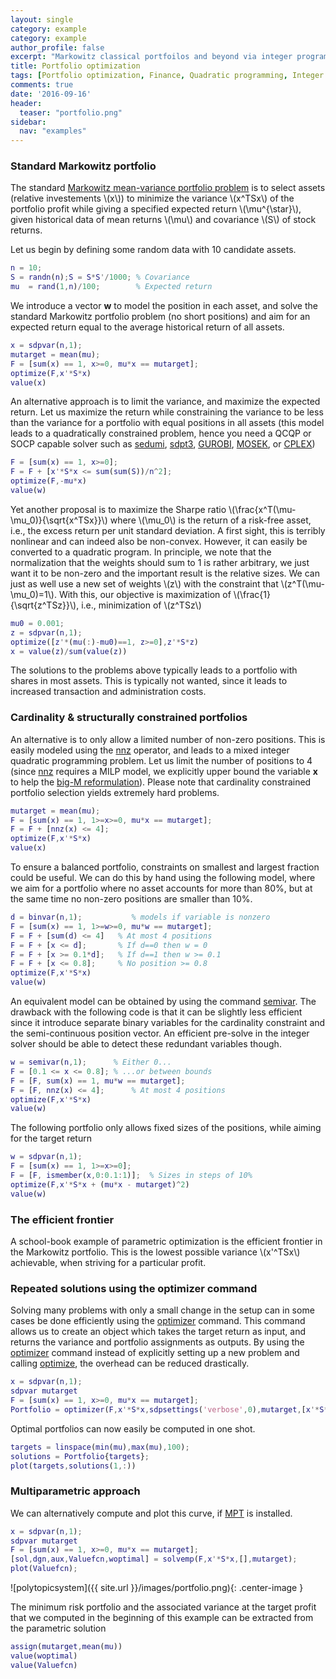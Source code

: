```yaml
---
layout: single
category: example
category: example
author_profile: false
excerpt: "Markowitz classical portfoilos and beyond via integer programming."
title: Portfolio optimization
tags: [Portfolio optimization, Finance, Quadratic programming, Integer programming, Cardinality, Multi-parametric programming]
comments: true
date: '2016-09-16'
header:
  teaser: "portfolio.png"
sidebar:
  nav: "examples"
---
```


### Standard Markowitz portfolio

The standard [Markowitz mean-variance portfolio problem](http://en.wikipedia.org/wiki/Modern_portfolio_theory) is to select assets (relative investements \\(x\\)) to minimize the variance \\(x^TSx\\) of the portfolio profit while giving a specified expected return \\(\mu^{\star}\\), given historical data of mean returns \\(\mu\\) and covariance \\(S\\) of stock returns.

Let us begin by defining some random data with 10 candidate assets.

````matlab
n = 10;
S = randn(n);S = S*S'/1000; % Covariance
mu  = rand(1,n)/100;        % Expected return       
````

We introduce a vector **w** to model the position in each asset, and solve the standard Markowitz portfolio problem (no short positions) and aim for an expected return equal to the average historical return of all assets.

````matlab
x = sdpvar(n,1);
mutarget = mean(mu);
F = [sum(x) == 1, x>=0, mu*x == mutarget];
optimize(F,x'*S*x)
value(x)
````

An alternative approach is to limit the variance, and maximize the expected return. Let us maximize the return while constraining the variance to be less than the variance for a  portfolio with equal positions in all assets (this model leads to a quadratically constrained problem, hence you need a QCQP or SOCP capable solver such as [sedumi](/command/sedumi), [sdpt3](/command/sdpt3), [GUROBI](/solver/gurobi), [MOSEK](/solver/mosek), or [CPLEX](/solver/cplex))

````matlab
F = [sum(x) == 1, x>=0];
F = F + [x'*S*x <= sum(sum(S))/n^2];
optimize(F,-mu*x)
value(w)
````

Yet another proposal is to maximize the Sharpe ratio \\(\frac{x^T(\mu-\mu_0)}{\sqrt{x^TSx}}\\) where \\(\mu_0\\) is the return of a risk-free asset, i.e., the excess return per unit standard deviation. A first sight, this is terribly nonlinear and can indeed also be non-convex. However, it can easily be converted to a quadratic program. In principle, we note that the normalization that the weights should sum to 1 is rather arbitrary, we just want it to be non-zero and the important result is the relative sizes. We can just as well use a new set of weights \\(z\\) with the constraint that \\(z^T(\mu-\mu_0)=1\\). With this, our objective is maximization of \\(\frac{1}{\sqrt{z^TSz}}\\), i.e., minimization of \\(z^TSz\\)

````matlab
mu0 = 0.001;
z = sdpvar(n,1);
optimize([z'*(mu(:)-mu0)==1, z>=0],z'*S*z)
x = value(z)/sum(value(z))
````

The solutions to the problems above typically leads to a portfolio with shares in most assets. This is typically not wanted, since it leads to increased transaction and administration costs.

### Cardinality & structurally constrained portfolios

An alternative is to only allow a limited number of non-zero positions. This is easily modeled using the [nnz](/command/nnz) operator, and leads to a mixed integer quadratic programming problem. Let us limit the number of positions to 4 (since [nnz](/command/nnz) requires a MILP model, we explicitly upper bound the variable **x** to help the [big-M reformulation](/tutorial/bigmandconvexhulls)). Please note that cardinality constrained portfolio selection yields extremely hard problems.

````matlab
mutarget = mean(mu);
F = [sum(x) == 1, 1>=x>=0, mu*x == mutarget];
F = F + [nnz(x) <= 4];
optimize(F,x'*S*x)
value(x)
````

To ensure a balanced portfolio, constraints on smallest and largest fraction could be useful. We can do this by hand using the following model, where we aim for a portfolio where no asset accounts for more than 80%, but at the same time no non-zero positions are smaller than 10%.

````matlab
d = binvar(n,1);           % models if variable is nonzero
F = [sum(x) == 1, 1>=w>=0, mu*w == mutarget];
F = F + [sum(d) <= 4]   % At most 4 positions
F = F + [x <= d];       % If d==0 then w = 0
F = F + [x >= 0.1*d];   % If d==1 then w >= 0.1
F = F + [x <= 0.8];     % No position >= 0.8
optimize(F,x'*S*x)
value(w)
````

An equivalent model can be obtained by using the command [semivar](/command/semivar). The drawback with the following code is that it can be slightly less efficient since it introduce separate binary variables for the cardinality constraint and the semi-continuous position vector. An efficient pre-solve in the integer solver should be able to detect these redundant variables though.

````matlab
w = semivar(n,1);      % Either 0...
F = [0.1 <= x <= 0.8]; % ...or between bounds
F = [F, sum(x) == 1, mu*w == mutarget];
F = [F, nnz(x) <= 4];      % At most 4 positions
optimize(F,x'*S*x)
value(w)
````

The following portfolio only allows fixed sizes of the positions, while aiming for the target return

````matlab
w = sdpvar(n,1);
F = [sum(x) == 1, 1>=x>=0];
F = [F, ismember(x,0:0.1:1)];  % Sizes in steps of 10%
optimize(F,x'*S*x + (mu*x - mutarget)^2)
value(w)
````

### The efficient frontier

A school-book example of parametric optimization is the efficient frontier in the Markowitz portfolio. This is the lowest possible variance \\(x'^TSx\\) achievable, when striving for a particular profit.

### Repeated solutions using the optimizer command

Solving many problems with only a small change in the setup can in some cases be done efficiently using the [optimizer](/command/optimizer) command. This command allows us to create an object which takes the target return as input, and returns the variance and portfolio assignments as outputs. By using the [optimizer](/command/optimizer) command instead of explicitly setting up a new problem and calling [optimize](/command/optimize), the overhead can be reduced drastically.

````matlab
x = sdpvar(n,1);
sdpvar mutarget
F = [sum(x) == 1, x>=0, mu*x == mutarget];
Portfolio = optimizer(F,x'*S*x,sdpsettings('verbose',0),mutarget,[x'*S*x;x]);
````

Optimal portfolios can now easily be computed in one shot.

````matlab
targets = linspace(min(mu),max(mu),100);
solutions = Portfolio{targets};
plot(targets,solutions(1,:))
````

### Multiparametric approach

We can alternatively compute and plot this curve, if [MPT](/solver/mpt) is installed.

````matlab
x = sdpvar(n,1);
sdpvar mutarget
F = [sum(x) == 1, x>=0, mu*x == mutarget];
[sol,dgn,aux,Valuefcn,woptimal] = solvemp(F,x'*S*x,[],mutarget);
plot(Valuefcn);
````

![polytopicsystem]({{ site.url }}/images/portfolio.png){: .center-image }

The minimum risk portfolio and the associated variance at the target profit that we computed in the beginning of this example can be extracted from the parametric solution

````matlab
assign(mutarget,mean(mu))
value(woptimal)
value(Valuefcn)
````
